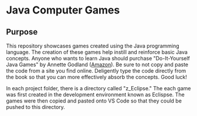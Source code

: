# Java Computer Games

## Purpose
This repository showcases games created using the Java programming language. The creation of these games help instill and reinforce basic Java concepts. Anyone who wants to learn Java should purchase "Do-It-Yourself Java Games" by Annette Godland ([Amazon](https://www.amazon.com/Do-Yourself-Java-Games-Introduction/dp/1518789137/ref=sr_1_1?crid=217K3ME0E72J7&keywords=do-it-yourself+java&qid=1661648472&sprefix=do-it-yourself+java%2Caps%2C695&sr=8-1)). Be sure to not copy and paste the code from a site you find online. Deligently type the code directly from the book so that you can more effectively absorb the concepts. Good luck! 

In each project folder, there is a directory called "z_Eclipse." The each game was first created in the development environment known as Eclispse. The games were then copied and pasted onto VS Code so that they could be pushed to this directory.